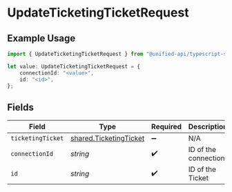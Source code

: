 # UpdateTicketingTicketRequest

## Example Usage

```typescript
import { UpdateTicketingTicketRequest } from "@unified-api/typescript-sdk/sdk/models/operations";

let value: UpdateTicketingTicketRequest = {
    connectionId: "<value>",
    id: "<id>",
};
```

## Fields

| Field                                                                   | Type                                                                    | Required                                                                | Description                                                             |
| ----------------------------------------------------------------------- | ----------------------------------------------------------------------- | ----------------------------------------------------------------------- | ----------------------------------------------------------------------- |
| `ticketingTicket`                                                       | [shared.TicketingTicket](../../../sdk/models/shared/ticketingticket.md) | :heavy_minus_sign:                                                      | N/A                                                                     |
| `connectionId`                                                          | *string*                                                                | :heavy_check_mark:                                                      | ID of the connection                                                    |
| `id`                                                                    | *string*                                                                | :heavy_check_mark:                                                      | ID of the Ticket                                                        |